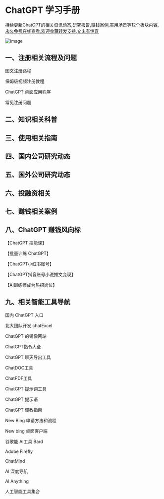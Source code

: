

# ChatGPT 学习手册
[持续更新ChatGPT的相关资讯动态,研究报告,赚钱案例,实用场景等12个板块内容,永久免费在线查看,欢迎收藏转发支持,文末有惊喜](https://nujuo8y1qx.feishu.cn/docx/AdqEdlT52oBiawx6Vv2cc89DnLb "悬停显示")

![image](https://user-images.githubusercontent.com/129516582/229136994-fba169fe-8e93-4454-93e5-30a6542fc859.png)


## 一、注册相关流程及问题
图文注册路程

保姆级视频注册教程

ChatGPT 桌面应用程序

常见注册问题
##  二、知识相关科普
## 三、使用相关指南
## 四、国内公司研究动态
## 五、国外公司研究动态
## 六、投融资相关
## 七、赚钱相关案例
## 八、ChatGPT 赚钱风向标
【ChatGPT 技能课】

【批量训练 ChatGPT】

【ChatGPT小红书账号】

【ChatGPT抖音账号小说推文变现】

【AI训练师成为热招岗位】

## 九、相关智能工具导航
国内 ChatGPT 入口

北大团队开发 chatExcel

ChatGPT 的镜像网站

ChatGPT指令大全

ChatGPT 聊天导出工具

ChatDOC工具

ChatPDF工具

ChatGPT 提示词工具

ChatGPT 提示语

ChatGPT 调教指南

New Bing 申请方法和流程

New bing 桌面客户端

谷歌能 AI工具 Bard

Adobe Firefly

ChatMind

Al 深度导航

Al Anything

人工智能工具集合
